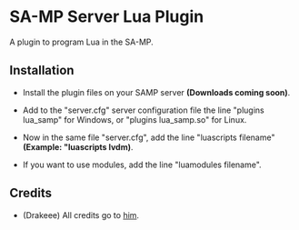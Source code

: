 # SA-MP Server Lua Plugin

A plugin to program Lua in the SA-MP.

## Installation

- Install the plugin files on your SAMP server **(Downloads coming soon)**.

- Add to the "server.cfg" server configuration file the line "plugins lua_samp" for Windows, or "plugins lua_samp.so" for Linux.

- Now in the same file "server.cfg", add the line "luascripts filename" **(Example: "luascripts lvdm)**.

- If you want to use modules, add the line "luamodules filename".

## Credits

- (Drakeee) All credits go to [him](https://github.com/drakeee).

